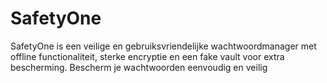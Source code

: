 # SafetyOne
SafetyOne is een veilige en gebruiksvriendelijke wachtwoordmanager met offline functionaliteit, sterke encryptie en een fake vault voor extra bescherming. Bescherm je wachtwoorden eenvoudig en veilig
